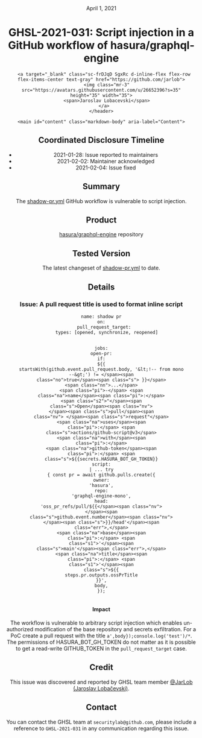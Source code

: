 <header class="post-header d-block mb-6">
      <div class="date text-mono f5 my-3">April 1, 2021</div>
      <h1 class="my-2 h00-mktg lh-condensed">GHSL-2021-031: Script injection in a GitHub workflow of hasura/graphql-engine</h1>

      
      
      
      
      

      

      <a target="_blank" class="sc-frDJqD SgxRc d-inline-flex flex-row flex-items-center text-gray" href="https://github.com/jarlob">
        <img class="mr-3" src="https://avatars.githubusercontent.com/u/26652396?s=35" height="35" width="35">
        <span>Jaroslav Lobacevski</span>
      </a>
    </header>

    <main id="content" class="markdown-body" aria-label="Content">
      
<h2 id="coordinated-disclosure-timeline">Coordinated Disclosure Timeline</h2>

<ul>
  <li>2021-01-28: Issue reported to maintainers</li>
  <li>2021-02-02: Maintainer acknowledged</li>
  <li>2021-02-04: Issue fixed</li>
</ul>

<h2 id="summary">Summary</h2>

<p>The <a href="https://github.com/hasura/graphql-engine/blob/master/.github/workflows/shadow-pr.yml">shadow-pr.yml</a> GitHub workflow is vulnerable to script injection.</p>

<h2 id="product">Product</h2>

<p><a href="https://github.com/hasura/graphql-engine">hasura/graphql-engine</a> repository</p>

<h2 id="tested-version">Tested Version</h2>

<p>The latest changeset of <a href="https://github.com/hasura/graphql-engine/blob/64a0a14fe2358aa790df7e371af98a411abc2319/.github/workflows/shadow-pr.yml">shadow-pr.yml</a> to date.</p>

<h2 id="details">Details</h2>

<h3 id="issue-a-pull-request-title-is-used-to-format-inline-script">Issue: A pull request title is used to format inline script</h3>

<div class="language-yaml highlighter-rouge"><div class="highlight"><pre class="highlight"><code><span class="na">name</span><span class="pi">:</span> <span class="s">shadow pr</span>
<span class="na">on</span><span class="pi">:</span>
  <span class="na">pull_request_target</span><span class="pi">:</span>
    <span class="na">types</span><span class="pi">:</span> <span class="pi">[</span><span class="nv">opened</span><span class="pi">,</span> <span class="nv">synchronize</span><span class="pi">,</span> <span class="nv">reopened</span><span class="pi">]</span>

<span class="na">jobs</span><span class="pi">:</span>
  <span class="na">open-pr</span><span class="pi">:</span>
    <span class="na">if</span><span class="pi">:</span> <span class="s">${{ startsWith(github.event.pull_request.body, '&lt;!-- from mono --&gt;') != </span><span class="no">true</span><span class="s"> }}</span>
<span class="nn">...</span>
    <span class="pi">-</span> <span class="na">name</span><span class="pi">:</span> <span class="s2">"</span><span class="s">Open</span><span class="nv"> </span><span class="s">pull</span><span class="nv"> </span><span class="s">request"</span>
      <span class="na">uses</span><span class="pi">:</span> <span class="s">actions/github-script@v3</span>
      <span class="na">with</span><span class="pi">:</span>
        <span class="na">github-token</span><span class="pi">:</span> <span class="s">${{secrets.HASURA_BOT_GH_TOKEN}}</span>
        <span class="na">script</span><span class="pi">:</span> <span class="pi">|</span>
<span class="s">...</span>
          <span class="s">try {</span>
            <span class="s">const pr = await github.pulls.create({</span>
              <span class="s">owner</span><span class="pi">:</span> <span class="s1">'</span><span class="s">hasura'</span><span class="err">,</span>
              <span class="na">repo</span><span class="pi">:</span> <span class="s1">'</span><span class="s">graphql-engine-mono'</span><span class="err">,</span>
              <span class="na">head</span><span class="pi">:</span> <span class="s1">'</span><span class="s">oss_pr_refs/pull/${{</span><span class="nv"> </span><span class="s">github.event.number</span><span class="nv"> </span><span class="s">}}/head'</span><span class="err">,</span>
              <span class="na">base</span><span class="pi">:</span> <span class="s1">'</span><span class="s">main'</span><span class="err">,</span>
              <span class="na">title</span><span class="pi">:</span> <span class="s1">'</span><span class="s">${{</span><span class="nv"> </span><span class="s">steps.pr.outputs.ossPrTitle</span><span class="nv"> </span><span class="s">}}'</span><span class="err">,</span>
              <span class="s">body,</span>
            <span class="err">}</span><span class="s">);</span>
</code></pre></div></div>

<h4 id="impact">Impact</h4>

<p>The workflow is vulnerable to arbitrary script injection which enables un-authorized modification of the base repository and secrets exfiltration. For a PoC create a pull request with the title <code class="language-plaintext highlighter-rouge">a',body});console.log('test')/*</code>. The permissions of HASURA_BOT_GH_TOKEN do not matter as it is possible to get a read-write GITHUB_TOKEN in the <code class="language-plaintext highlighter-rouge">pull_request_target</code> case.</p>

<h2 id="credit">Credit</h2>

<p>This issue was discovered and reported by GHSL team member <a href="https://github.com/JarLob">@JarLob (Jaroslav Lobačevski)</a>.</p>

<h2 id="contact">Contact</h2>

<p>You can contact the GHSL team at <code class="language-plaintext highlighter-rouge">securitylab@github.com</code>, please include a reference to <code class="language-plaintext highlighter-rouge">GHSL-2021-031</code> in any communication regarding this issue.</p>


   